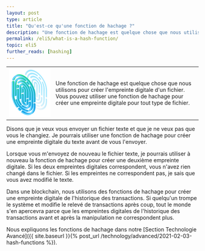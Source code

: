 ```yaml
---
layout: post
type: article
title: "Qu'est-ce qu'une fonction de hachage ?"
description: "Une fonction de hachage est quelque chose que nous utilisons pour créer l'empreinte digitale d'un fichier."
permalink: /eli5/what-is-a-hash-function/
topic: eli5
further_reads: [hashing]
---
```


<table class="table lead">
    <tr>
        <td class="icon"><img src="/assets/post_files/eli5/what-is-a-hash-function/Hash.jpg" alt="Cryptocurrency"></td>
        <td>
            Une fonction de hachage est quelque chose que nous utilisons pour créer l'empreinte digitale d'un fichier. Vous pouvez utiliser une fonction de hachage pour créer une empreinte digitale pour tout type de fichier.
        </td>
    </tr>
</table>   

Disons que je veux vous envoyer un fichier texte et que je ne veux pas que vous le changiez. Je pourrais utiliser une fonction de hachage pour créer une empreinte digitale du texte avant de vous l'envoyer.

Lorsque vous m'envoyez de nouveau le fichier texte, je pourrais utiliser à nouveau la fonction de hachage pour créer une deuxième empreinte digitale. Si les deux empreintes digitales correspondent, vous n'avez rien changé dans le fichier. Si les empreintes ne correspondent pas, je sais que vous avez modifié le texte.

Dans une blockchain, nous utilisons des fonctions de hachage pour créer une empreinte digitale de l'historique des transactions. Si quelqu'un trompe le système et modifie le relevé de transactions après coup, tout le monde s'en apercevra parce que les empreintes digitales de l'historique des transactions avant et après la manipulation ne correspondent plus.

Nous expliquons les fonctions de hachage dans notre [Section Technologie Avancé]({{ site.baseurl }}{% post_url /technology/advanced/2021-02-03-hash-functions %}).